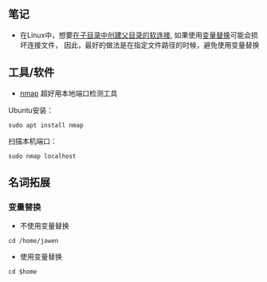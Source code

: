 ## 笔记
- 在Linux中，想要[在子目录中创建父目录的软连接](https://blog.csdn.net/Xiang_lhh/article/details/107146242), 如果使用[变量替换](https://github.com/garvan2021/garvan2021/blob/main/2023-May.md#%E5%8F%98%E9%87%8F%E6%9B%BF%E6%8D%A2)可能会损坏连接文件，
因此，最好的做法是在指定文件路径的时候，避免使用变量替换

## 工具/软件

- [nmap](https://nmap.org/)
超好用本地端口检测工具

Ubuntu安装：
```shell
sudo apt install nmap
```

扫描本机端口：
```shell
sudo nmap localhost
```

## 名词拓展

### 变量替换
- 不使用变量替换
```shell
cd /home/jawen
```

- 使用变量替换
```shell
cd $home
```
